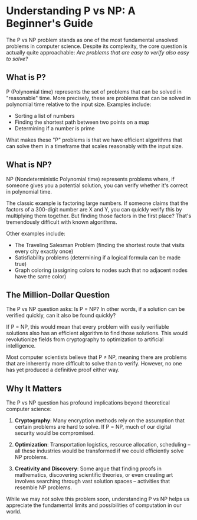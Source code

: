 # Understanding P vs NP: A Beginner's Guide

The P vs NP problem stands as one of the most fundamental unsolved problems in computer science. Despite its complexity, the core question is actually quite approachable: *Are problems that are easy to verify also easy to solve?*

## What is P?

P (Polynomial time) represents the set of problems that can be solved in "reasonable" time. More precisely, these are problems that can be solved in polynomial time relative to the input size. Examples include:

- Sorting a list of numbers
- Finding the shortest path between two points on a map
- Determining if a number is prime

What makes these "P" problems is that we have efficient algorithms that can solve them in a timeframe that scales reasonably with the input size.

## What is NP?

NP (Nondeterministic Polynomial time) represents problems where, if someone gives you a potential solution, you can verify whether it's correct in polynomial time.

The classic example is factoring large numbers. If someone claims that the factors of a 300-digit number are X and Y, you can quickly verify this by multiplying them together. But finding those factors in the first place? That's tremendously difficult with known algorithms.

Other examples include:
- The Traveling Salesman Problem (finding the shortest route that visits every city exactly once)
- Satisfiability problems (determining if a logical formula can be made true)
- Graph coloring (assigning colors to nodes such that no adjacent nodes have the same color)

## The Million-Dollar Question

The P vs NP question asks: Is P = NP? In other words, if a solution can be verified quickly, can it also be found quickly?

If P = NP, this would mean that every problem with easily verifiable solutions also has an efficient algorithm to find those solutions. This would revolutionize fields from cryptography to optimization to artificial intelligence.

Most computer scientists believe that P ≠ NP, meaning there are problems that are inherently more difficult to solve than to verify. However, no one has yet produced a definitive proof either way.

## Why It Matters

The P vs NP question has profound implications beyond theoretical computer science:

1. **Cryptography**: Many encryption methods rely on the assumption that certain problems are hard to solve. If P = NP, much of our digital security would be compromised.

2. **Optimization**: Transportation logistics, resource allocation, scheduling – all these industries would be transformed if we could efficiently solve NP problems.

3. **Creativity and Discovery**: Some argue that finding proofs in mathematics, discovering scientific theories, or even creating art involves searching through vast solution spaces – activities that resemble NP problems.

While we may not solve this problem soon, understanding P vs NP helps us appreciate the fundamental limits and possibilities of computation in our world.
